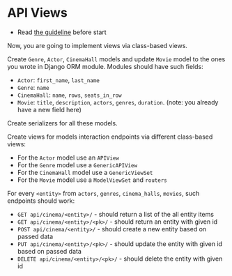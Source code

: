 # API Views

- Read [the guideline](https://github.com/mate-academy/py-task-guideline/blob/main/README.md) before start

Now, you are going to implement views via class-based views.

Create `Genre`, `Actor`, `CinemaHall` models and update `Movie` model to
the ones you wrote in Django ORM module. Modules should have such fields:
- `Actor`: `first_name`, `last_name`
- `Genre`: `name`
- `CinemaHall`: `name`, `rows`, `seats_in_row`
- `Movie`: `title`, `description`, `actors`, `genres`, `duration`. (note: you 
already have a new field here) 

Create serializers for all these models.

Create views for models interaction endpoints via different class-based views:
- For the `Actor` model use an `APIView`
- For the `Genre` model use a `GenericAPIView`
- For the `CinemaHall` model use a `GenericViewSet`
- For the `Movie` model use a `ModelViewSet` and `routers`

For every `<entity>` from `actors`, `genres`, `cinema_halls`, `movies`, such
endpoints should work:
* `GET api/cinema/<entity>/` - should return a list of the all entity items
* `GET api/cinema/<entity>/<pk>/` - should return an entity with given id 
* `POST api/cinema/<entity>/` - should create a new entity based on passed data
* `PUT api/cinema/<entity>/<pk>/` - should update the entity with given id based on passed data
* `DELETE api/cinema/<entity>/<pk>/` - should delete the entity with given id
